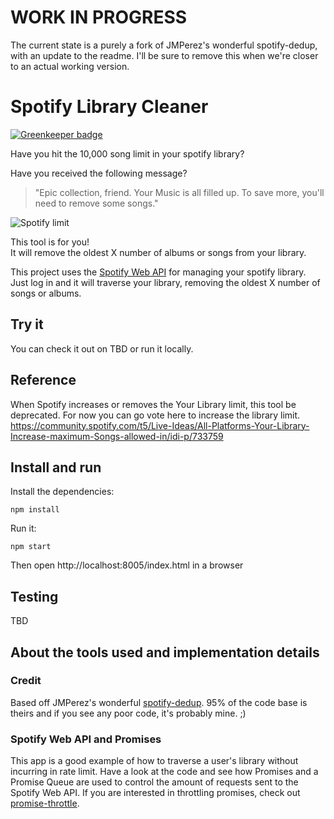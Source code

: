 # WORK IN PROGRESS

The current state is a purely a fork of JMPerez's wonderful spotify-dedup, with an update to the readme. I'll be sure to remove this when we're closer to an actual working version. 

# Spotify Library Cleaner

[![Greenkeeper badge](https://badges.greenkeeper.io/JMPerez/spotify-dedup.svg)](https://greenkeeper.io/)

Have you hit the 10,000 song limit in your spotify library?  
  
Have you received the following message?   
>"Epic collection, friend. Your Music is all filled up. To save more, you'll need to remove some songs."  

![Spotify limit](https://user-images.githubusercontent.com/172766/61428861-f73c0000-a8f1-11e9-8a82-ab7b1224150e.png)



This tool is for you!  
It will remove the oldest X number of albums or songs from your library. 

This project uses the [Spotify Web API](https://developer.spotify.com/web-api/) for managing your spotify library. Just log in and it will traverse your library, removing the oldest X number of songs or albums. 

## Try it

You can check it out on TBD or run it locally.
  
## Reference

When Spotify increases or removes the Your Library limit, this tool be deprecated. For now you can go vote here to increase the library limit. 
https://community.spotify.com/t5/Live-Ideas/All-Platforms-Your-Library-Increase-maximum-Songs-allowed-in/idi-p/733759

## Install and run

Install the dependencies:

    npm install

Run it:

    npm start

Then open http://localhost:8005/index.html in a browser

## Testing

TBD

## About the tools used and implementation details

### Credit

Based off JMPerez's wonderful [spotify-dedup](https://github.com/JMPerez/spotify-dedup). 95% of the code base is theirs and if you see any poor code, it's probably mine. ;)

### Spotify Web API and Promises

This app is a good example of how to traverse a user's library without incurring in rate limit. Have a look at the code and see how Promises and a Promise Queue are used to control the amount of requests sent to the Spotify Web API. If you are interested in throttling promises, check out [promise-throttle](https://github.com/JMPerez/promise-throttle).
